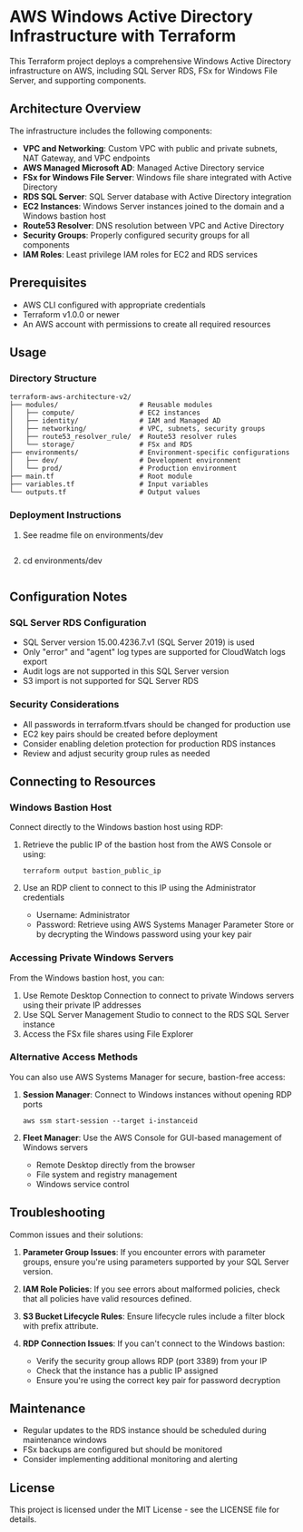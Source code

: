 # AWS Windows Active Directory Infrastructure with Terraform

This Terraform project deploys a comprehensive Windows Active Directory infrastructure on AWS, including SQL Server RDS, FSx for Windows File Server, and supporting components.

## Architecture Overview

The infrastructure includes the following components:

- **VPC and Networking**: Custom VPC with public and private subnets, NAT Gateway, and VPC endpoints
- **AWS Managed Microsoft AD**: Managed Active Directory service
- **FSx for Windows File Server**: Windows file share integrated with Active Directory
- **RDS SQL Server**: SQL Server database with Active Directory integration
- **EC2 Instances**: Windows Server instances joined to the domain and a Windows bastion host
- **Route53 Resolver**: DNS resolution between VPC and Active Directory
- **Security Groups**: Properly configured security groups for all components
- **IAM Roles**: Least privilege IAM roles for EC2 and RDS services

## Prerequisites

- AWS CLI configured with appropriate credentials
- Terraform v1.0.0 or newer
- An AWS account with permissions to create all required resources

## Usage

### Directory Structure

```
terraform-aws-architecture-v2/
├── modules/                    # Reusable modules
│   ├── compute/                # EC2 instances
│   ├── identity/               # IAM and Managed AD
│   ├── networking/             # VPC, subnets, security groups
│   ├── route53_resolver_rule/  # Route53 resolver rules
│   └── storage/                # FSx and RDS
├── environments/               # Environment-specific configurations
│   ├── dev/                    # Development environment
│   └── prod/                   # Production environment
├── main.tf                     # Root module
├── variables.tf                # Input variables
└── outputs.tf                  # Output values
```

### Deployment Instructions

1. See readme file on environments/dev
   ```
2. cd environments/dev
   ```

## Configuration Notes

### SQL Server RDS Configuration

- SQL Server version 15.00.4236.7.v1 (SQL Server 2019) is used
- Only "error" and "agent" log types are supported for CloudWatch logs export
- Audit logs are not supported in this SQL Server version
- S3 import is not supported for SQL Server RDS

### Security Considerations

- All passwords in terraform.tfvars should be changed for production use
- EC2 key pairs should be created before deployment
- Consider enabling deletion protection for production RDS instances
- Review and adjust security group rules as needed

## Connecting to Resources

### Windows Bastion Host

Connect directly to the Windows bastion host using RDP:

1. Retrieve the public IP of the bastion host from the AWS Console or using:
   ```
   terraform output bastion_public_ip
   ```

2. Use an RDP client to connect to this IP using the Administrator credentials
   - Username: Administrator
   - Password: Retrieve using AWS Systems Manager Parameter Store or by decrypting the Windows password using your key pair

### Accessing Private Windows Servers

From the Windows bastion host, you can:

1. Use Remote Desktop Connection to connect to private Windows servers using their private IP addresses
2. Use SQL Server Management Studio to connect to the RDS SQL Server instance
3. Access the FSx file shares using File Explorer

### Alternative Access Methods

You can also use AWS Systems Manager for secure, bastion-free access:

1. **Session Manager**: Connect to Windows instances without opening RDP ports
   ```
   aws ssm start-session --target i-instanceid
   ```

2. **Fleet Manager**: Use the AWS Console for GUI-based management of Windows servers
   - Remote Desktop directly from the browser
   - File system and registry management
   - Windows service control

## Troubleshooting

Common issues and their solutions:

1. **Parameter Group Issues**: If you encounter errors with parameter groups, ensure you're using parameters supported by your SQL Server version.

2. **IAM Role Policies**: If you see errors about malformed policies, check that all policies have valid resources defined.

3. **S3 Bucket Lifecycle Rules**: Ensure lifecycle rules include a filter block with prefix attribute.

4. **RDP Connection Issues**: If you can't connect to the Windows bastion:
   - Verify the security group allows RDP (port 3389) from your IP
   - Check that the instance has a public IP assigned
   - Ensure you're using the correct key pair for password decryption

## Maintenance

- Regular updates to the RDS instance should be scheduled during maintenance windows
- FSx backups are configured but should be monitored
- Consider implementing additional monitoring and alerting

## License

This project is licensed under the MIT License - see the LICENSE file for details.